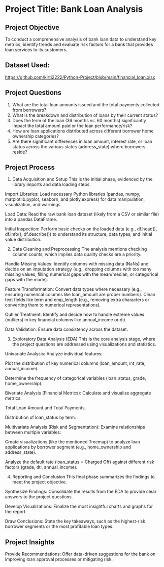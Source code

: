 # Project Title: Bank Loan Analysis
## Project Objective
To conduct a comprehensive analysis of bank loan data to understand key metrics, identify trends and evaluate risk factors for a bank that provides loan services to its customers.
## Dataset Used:
https://github.com/kirti2222/Python-Project/blob/main/financial_loan.xlsx
## Project Questions
1. What are the total loan amounts issued and the total payments collected from borrowers?
2.  What is the breakdown and distribution of loans by their current status?
3.  Does the term of the loan (36 months vs. 60 months) significantly impact the total amount paid or the loan performance/risk?
4. How are loan applications distributed across different borrower home ownership categories?
5. Are there significant differences in loan amount, interest rate, or loan status across the various states (address_state) where borrowers reside?
## Project Process
1. Data Acquisition and Setup
This is the initial phase, evidenced by the library imports and data loading steps.

Import Libraries: Load necessary Python libraries (pandas, numpy, matplotlib.pyplot, seaborn, and plotly.express) for data manipulation, visualization, and warnings.

Load Data: Read the raw bank loan dataset (likely from a CSV or similar file) into a pandas DataFrame.

Initial Inspection: Perform basic checks on the loaded data (e.g., df.head(), df.info(), df.describe()) to understand its structure, data types, and initial value distribution.

2. Data Cleaning and Preprocessing
The analysis mentions checking column counts, which implies data quality checks are a priority.

Handle Missing Values: Identify columns with missing data (NaNs) and decide on an imputation strategy (e.g., dropping columns with too many missing values, filling numerical gaps with the mean/median, or categorical gaps with the mode).

Feature Transformation: Convert data types where necessary (e.g., ensuring numerical columns like loan_amount are proper numbers). Clean text fields like term and emp_length (e.g., removing extra characters or converting them to numerical representations).

Outlier Treatment: Identify and decide how to handle extreme values (outliers) in key financial columns like annual_income or dti.

Data Validation: Ensure data consistency across the dataset.

3. Exploratory Data Analysis (EDA)
This is the core analysis stage, where the project questions are addressed using visualizations and statistics.

Univariate Analysis: Analyze individual features:

Plot the distribution of key numerical columns (loan_amount, int_rate, annual_income).

Determine the frequency of categorical variables (loan_status, grade, home_ownership).

Bivariate Analysis (Financial Metrics): Calculate and visualize aggregate metrics:

Total Loan Amount and Total Payments.

Distribution of loan_status by term.

Multivariate Analysis (Risk and Segmentation): Examine relationships between multiple variables:

Create visualizations (like the mentioned Treemap) to analyze loan applications by borrower segment (e.g., home_ownership and address_state).

Analyze the default rate (loan_status = Charged Off) against different risk factors (grade, dti, annual_income).

4. Reporting and Conclusion
This final phase summarizes the findings to meet the project objective.

Synthesize Findings: Consolidate the results from the EDA to provide clear answers to the project questions.

Develop Visualizations: Finalize the most insightful charts and graphs for the report.

Draw Conclusions: State the key takeaways, such as the highest-risk borrower segments or the most profitable loan types.
## Project Insights


Provide Recommendations: Offer data-driven suggestions for the bank on improving loan approval processes or mitigating risk.

